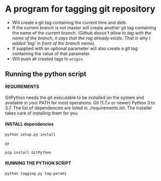 # A program for tagging git repository

* Will create a git tag containing the current time and date.
* If the current branch is not master will create another git tag containing the
name of the current branch. 
_(Github doesn't allow to tag with the name of the branch, it says that the rag already exists.  That is why I added 'tag' in front of the branch name)._
* If supplied with an optional parameter will also create a git tag containing the
value of that parameter.
* Will push all created tags to `origin`.

## Running the python script

#### REQUIREMENTS
GitPython needs the git executable to be installed on the system and available in your PATH for most operations. 
Git (1.7.x or newer)
Python 3 to 3.7.
The list of dependencies are listed in ./requirements.txt. The installer takes care of installing them for you.

#### INSTALL dependencies

```
python setup.py install
```
or 

```
pip install GitPython
```

#### RUNNING THE PYTHON SCRIPT

```
python tagging.py tag-param1
```
